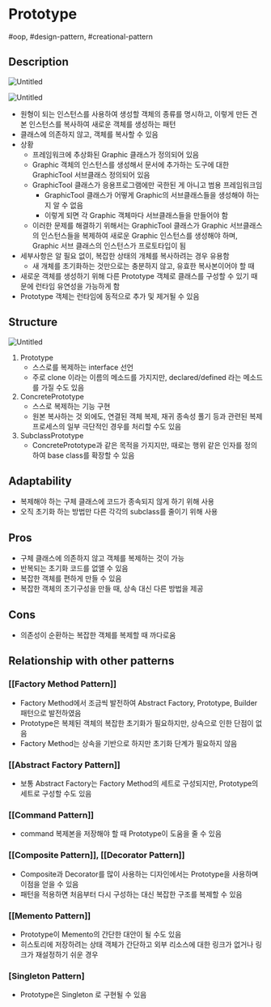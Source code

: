 # Prototype

#oop, #design-pattern, #creational-pattern

## Description

![Untitled](Untitled%2037.png)

![Untitled](Untitled%2038.png)

- 원형이 되는 인스턴스를 사용하여 생성할 객체의 종류를 명시하고, 이렇게 만든 견본 인스턴스를 복사하여 새로운 객체를 생성하는 패턴
- 클래스에 의존하지 않고, 객체를 복사할 수 있음
- 상황
  - 프레임워크에 추상화된 Graphic 클래스가 정의되어 있음
  - Graphic 객체의 인스턴스를 생성해서 문서에 추가하는 도구에 대한 GraphicTool 서브클래스 정의되어 있음
  - GraphicTool 클래스가 응용프로그램에만 국한된 게 아니고 범용 프레임워크임
    - GraphicTool 클래스가 어떻게 Graphic의 서브클래스들을 생성해야 하는지 알 수 없음
    - 이렇게 되면 각 Graphic 객체마다 서브클래스들을 만들어야 함
  - 이러한 문제를 해결하기 위해서는 GraphicTool 클래스가 Graphic 서브클래스의 인스턴스들을 복제하여 새로운 Graphic 인스턴스를 생성해야 하며, Graphic 서브 클래스의 인스턴스가 프로토타입이 됨
- 세부사항은 알 필요 없이, 복잡한 상태의 개체를 복사하려는 경우 유용함
  - 새 개체를 초기화하는 것만으로는 충분하지 않고, 유효한 복사본이어야 할 때
- 새로운 객체를 생성하기 위해 다른 Prototype 객체로 클래스를 구성할 수 있기 때문에 런타임 유연성을 가능하게 함
- Prototype 객체는 런타임에 동적으로 추가 및 제거될 수 있음

## Structure

![Untitled](Untitled%2039.png)

1. Prototype
   - 스스로를 복제하는 interface 선언
   - 주로 clone 이라는 이름의 메소드를 가지지만, declared/defined 라는 메소드를 가질 수도 있음
2. ConcretePrototype
   - 스스로 복제하는 기능 구현
   - 원본 복사하는 것 외에도, 연결된 객체 복제, 재귀 종속성 풀기 등과 관련된 복제 프로세스의 일부 극단적인 경우를 처리할 수도 있음
3. SubclassPrototype
   - ConcretePrototype과 같은 목적을 가지지만, 때로는 행위 같은 인자를 정의하여 base class를 확장할 수 있음

## Adaptability

- 복제해야 하는 구체 클래스에 코드가 종속되지 않게 하기 위해 사용
- 오직 초기화 하는 방법만 다른 각각의 subclass를 줄이기 위해 사용

## Pros

- 구체 클래스에 의존하지 않고 객체를 복제하는 것이 가능
- 반복되는 초기화 코드를 없앨 수 있음
- 복잡한 객체를 편하게 만들 수 있음
- 복잡한 객체의 초기구성을 만들 때, 상속 대신 다른 방법을 제공

## Cons

- 의존성이 순환하는 복잡한 객체를 복제할 때 까다로움

## Relationship with other patterns

### [[Factory Method Pattern]]

- Factory Method에서 조금씩 발전하여 Abstract Factory, Prototype, Builder 패턴으로 발전하였음
- Prototype은 복제된 객체의 복잡한 초기화가 필요하지만, 상속으로 인한 단점이 없음
- Factory Method는 상속을 기반으로 하지만 초기화 단계가 필요하지 않음

### [[Abstract Factory Pattern]]

- 보통 Abstract Factory는 Factory Method의 세트로 구성되지만, Prototype의 세트로 구성할 수도 있음

### [[Command Pattern]]

- command 복제본을 저장해야 할 때 Prototype이 도움을 줄 수 있음

### [[Composite Pattern]], [[Decorator Pattern]]

- Composite과 Decorator를 많이 사용하는 디자인에서는 Prototype을 사용하며 이점을 얻을 수 있음
- 패턴을 적용하면 처음부터 다시 구성하는 대신 복잡한 구조를 복제할 수 있음

### [[Memento Pattern]]

- Prototype이 Memento의 간단한 대안이 될 수도 있음
- 히스토리에 저장하려는 상태 객체가 간단하고 외부 리소스에 대한 링크가 없거나 링크가 재설정하기 쉬운 경우

### [Singleton Pattern]

- Prototype은 Singleton 로 구현될 수 있음
